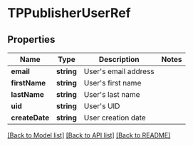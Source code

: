 # TPPublisherUserRef

## Properties
Name | Type | Description | Notes
------------ | ------------- | ------------- | -------------
**email** | **string** | User&#39;s email address | 
**firstName** | **string** | User&#39;s first name | 
**lastName** | **string** | User&#39;s last name | 
**uid** | **string** | User&#39;s UID | 
**createDate** | **string** | User creation date | 

[[Back to Model list]](../README.md#documentation-for-models) [[Back to API list]](../README.md#documentation-for-api-endpoints) [[Back to README]](../README.md)


